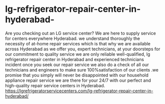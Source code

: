 # lg-refrigerator-repair-center-in-hyderabad-
  Are you checking out an LG service center? We are here to supply service for centers everywhere Hyderabad. we understand thoroughly the necessity of at-home repair services which is that why we are available across Hyderabad as we offer you, expert technicians, at your doorsteps for our commitment to quality service we are only reliable well-qualified, lg refrigerator repair center in Hyderabad and experienced technicians incident once you seek our repair service we also do a check of all our technicians and engineers to make sure 100%satisfaction of our clients .we promise that you simply will never be disappointed with our household appliance repair service we are there for your 24/7 with our perfect and high-quality repair service centers in Hyderabad. https://lgrefrigeratorservicecenters.com/lg-refrigerator-repair-center-in-hyderabad/
